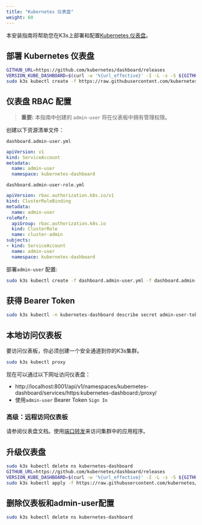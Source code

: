 ```yaml
---
title: "Kubernetes 仪表盘"
weight: 60
---
```


本安装指南将帮助您在K3s上部署和配置[Kubernetes 仪表盘](https://kubernetes.io/docs/tasks/access-application-cluster/web-ui-dashboard/)。

## 部署 Kubernetes 仪表盘

```bash
GITHUB_URL=https://github.com/kubernetes/dashboard/releases
VERSION_KUBE_DASHBOARD=$(curl -w '%{url_effective}' -I -L -s -S ${GITHUB_URL}/latest -o /dev/null | sed -e 's|.*/||')
sudo k3s kubectl create -f https://raw.githubusercontent.com/kubernetes/dashboard/${VERSION_KUBE_DASHBOARD}/aio/deploy/recommended.yaml
```

## 仪表盘 RBAC 配置

> **重要:** 本指南中创建的 `admin-user` 将在仪表板中拥有管理权限。

创建以下资源清单文件：

`dashboard.admin-user.yml`
```yaml
apiVersion: v1
kind: ServiceAccount
metadata:
  name: admin-user
  namespace: kubernetes-dashboard
```

`dashboard.admin-user-role.yml`
```yaml
apiVersion: rbac.authorization.k8s.io/v1
kind: ClusterRoleBinding
metadata:
  name: admin-user
roleRef:
  apiGroup: rbac.authorization.k8s.io
  kind: ClusterRole
  name: cluster-admin
subjects:
- kind: ServiceAccount
  name: admin-user
  namespace: kubernetes-dashboard
```

部署`admin-user` 配置:

```bash
sudo k3s kubectl create -f dashboard.admin-user.yml -f dashboard.admin-user-role.yml
```

## 获得 Bearer Token

```bash
sudo k3s kubectl -n kubernetes-dashboard describe secret admin-user-token | grep ^token
```

## 本地访问仪表板

要访问仪表板，你必须创建一个安全通道到你的K3s集群。

```bash
sudo k3s kubectl proxy
```

现在可以通过以下网址访问仪表盘：

* http://localhost:8001/api/v1/namespaces/kubernetes-dashboard/services/https:kubernetes-dashboard:/proxy/
* 使用`admin-user` Bearer Token `Sign In`

### 高级：远程访问仪表板

请参阅仪表盘文档。使用[端口转发](https://kubernetes.io/docs/tasks/access-application-cluster/port-forward-access-application-cluster/)来访问集群中的应用程序。

## 升级仪表盘

```bash
sudo k3s kubectl delete ns kubernetes-dashboard
GITHUB_URL=https://github.com/kubernetes/dashboard/releases
VERSION_KUBE_DASHBOARD=$(curl -w '%{url_effective}' -I -L -s -S ${GITHUB_URL}/latest -o /dev/null | sed -e 's|.*/||')
sudo k3s kubectl apply -f https://raw.githubusercontent.com/kubernetes/dashboard/${VERSION_KUBE_DASHBOARD}/aio/deploy/recommended.yaml -f dashboard.admin-user.yml -f dashboard.admin-user-role.yml
```

## 删除仪表板和admin-user配置 

```bash
sudo k3s kubectl delete ns kubernetes-dashboard
```
